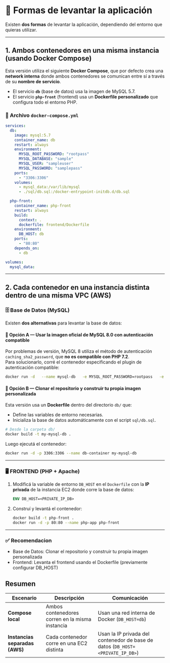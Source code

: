 # 🚀 Formas de levantar la aplicación

Existen **dos formas** de levantar la aplicación, dependiendo del entorno que quieras utilizar.

---

## 1. Ambos contenedores en una misma instancia (usando Docker Compose)

Esta versión utiliza el siguiente **Docker Compose**, que por defecto crea una **network interna** donde ambos contenedores se comunican entre sí a través de su **nombre de servicio**.

- El servicio **`db`** (base de datos) usa la imagen de MySQL 5.7.  
- El servicio **`php-front`** (frontend) usa un **Dockerfile personalizado** que configura todo el entorno PHP.

### 📄 Archivo `docker-compose.yml`

```yaml
services:
  db:
    image: mysql:5.7
    container_name: db
    restart: always
    environment:
      MYSQL_ROOT_PASSWORD: "rootpass"
      MYSQL_DATABASE: "sample"
      MYSQL_USER: "sampleuser"
      MYSQL_PASSWORD: "samplepass"
    ports:
      - "3306:3306"
    volumes:
      - mysql_data:/var/lib/mysql
      - ./sql/db.sql:/docker-entrypoint-initdb.d/db.sql

  php-front:
    container_name: php-front
    restart: always
    build:
      context: .
      dockerfile: frontend/Dockerfile
    environment:
      DB_HOST: db
    ports:
      - "80:80"
    depends_on:
      - db

volumes:
  mysql_data:
```

---

## 2. Cada contenedor en una instancia distinta dentro de una misma VPC (AWS)

### 🗄️ Base de Datos (MySQL)

Existen **dos alternativas** para levantar la base de datos:

#### 🔹 Opción A — Usar la imagen oficial de MySQL 8.0 con autenticación compatible

Por problemas de versión, MySQL 8 utiliza el método de autenticación `caching_sha2_password`, que **no es compatible con PHP 7.2**.  
Para solucionarlo, corré el contenedor especificando el plugin de autenticación compatible:

```bash
docker run -d   --name mysql-db   -e MYSQL_ROOT_PASSWORD=rootpass   -e MYSQL_USER=sampleuser   -e MYSQL_PASSWORD=samplepass   -e MYSQL_DATABASE=sample   -v /var/lib/mysql   -p 3306:3306   mysql:8.0   --default-authentication-plugin=mysql_native_password
```

#### 🔹 Opción B — Clonar el repositorio y construir tu propia imagen personalizada

Esta versión usa un **Dockerfile** dentro del directorio `db/` que:
- Define las variables de entorno necesarias.
- Inicializa la base de datos automáticamente con el script `sql/db.sql`.

```bash
# Desde la carpeta db/
docker build -t my-mysql-db .
```

Luego ejecutá el contenedor:

```bash
docker run -d -p 3306:3306 --name db-container my-mysql-db
```

---

### 🖥️ FRONTEND (PHP + Apache)

1. Modificá la variable de entorno `DB_HOST` en el `Dockerfile` con la **IP privada** de la instancia EC2 donde corre la base de datos:

   ```dockerfile
   ENV DB_HOST=<PRIVATE_IP_DB>
   ```

2. Construí y levantá el contenedor:

   ```bash
   docker build -t php-front .
   docker run -d -p 80:80 --name php-app php-front
   ```

---

### ✅ Recomendacion
- Base de Datos: Clonar el repositorio y construir tu propia imagen personalizada
- Frontend: Levanta el frontend usando el Dockerfile (previamente configurar DB_HOST)



##  Resumen

| Escenario | Descripción | Comunicación |
|------------|--------------|---------------|
| **Compose local** | Ambos contenedores corren en la misma instancia | Usan una red interna de Docker (`DB_HOST=db`) |
| **Instancias separadas (AWS)** | Cada contenedor corre en una EC2 distinta | Usan la IP privada del contenedor de base de datos (`DB_HOST=<PRIVATE_IP_DB>`) |
